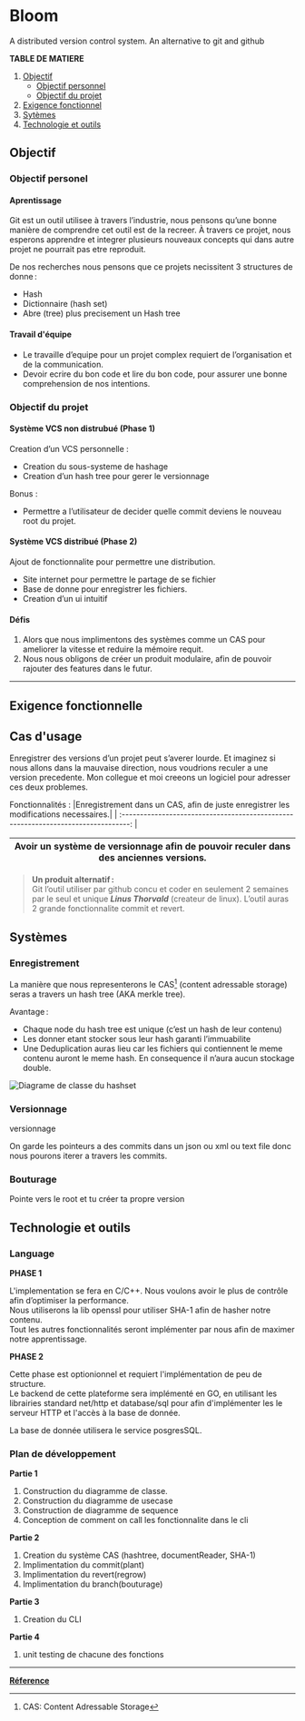 # Bloom
A distributed version control system. An alternative to git and github

  __TABLE DE MATIERE__
  
1. [Objectif](#Objectif)
    - [Objectif personnel](#Objectif-personnel)
    - [Objectif du projet](#Objectif-du-projet)
2. [Exigence fonctionnel](#Exigence-fonctionnel)
3. [Sytèmes](#Systèmes)
4. [Technologie et outils](#Technologie-et-outils)

## Objectif

### Objectif personel

#### Aprentissage

Git est un outil utilisee à travers l’industrie, nous pensons qu’une bonne manière de comprendre cet outil est de la recreer. 
À travers ce projet, nous esperons apprendre et integrer plusieurs nouveaux concepts qui dans autre projet ne pourrait pas etre reproduit.  

De nos recherches nous pensons que ce projets necissitent 3 structures de donne : 
- Hash 
- Dictionnaire (hash set) 
- Abre (tree) plus precisement un Hash tree

#### Travail d'équipe

- Le travaille d’equipe pour un projet complex requiert de l’organisation et de la communication. 
- Devoir ecrire du bon code et lire du bon code, pour assurer une bonne comprehension de nos intentions.

### Objectif du projet

#### Système VCS non distrubué (Phase 1)

Creation d’un VCS personnelle :
- Creation du sous-systeme de hashage 
- Creation d’un hash tree pour gerer le versionnage 

Bonus :
* Permettre a l’utilisateur de decider quelle commit deviens le nouveau root du projet.

#### Système VCS distribué (Phase 2)

Ajout de fonctionnalite pour permettre une distribution. 
- Site internet pour permettre le partage de se fichier 
- Base de donne pour enregistrer les fichiers. 
- Creation d’un ui intuitif 

#### Défis 

1. Alors que nous implimentons des systèmes comme un CAS pour ameliorer la vitesse et reduire la mémoire requit. 
2. Nous nous obligons de créer un produit modulaire, afin de pouvoir rajouter des features dans le futur.

--------------------------------------------------------------------------------------------------------------------

## Exigence fonctionnelle

## Cas d'usage

Enregistrer des versions d’un projet peut s’averer lourde. Et imaginez si nous allons dans la mauvaise direction, 
nous voudrions reculer a une version precedente. Mon collegue et moi creeons un logiciel pour adresser ces deux problemes. 

Fonctionnalités :
|Enregistrement dans un CAS, afin de juste enregistrer les modifications necessaires.|
| :--------------------------------------------------------------------------------: |
 
|Avoir un système de versionnage afin de pouvoir reculer dans des anciennes versions.|
| :--------------------------------------------------------------------------------: |
 

> __Un produit alternatif :__  
> Git l’outil utiliser par github concu et coder en seulement 2 semaines par le seul et unique ***Linus Thorvald*** (createur de linux). 
> L’outil auras 2 grande fonctionnalite commit et revert. 

## Systèmes

### Enregistrement

La manière que nous representerons le CAS[^CAS] (content adressable storage) seras a travers un hash tree (AKA merkle tree).  

Avantage : 
- Chaque node du hash tree est unique (c’est un hash de leur contenu) 
- Les donner etant stocker sous leur hash garanti l’immuabilite 
- Une Deduplication auras lieu car les fichiers qui contiennent le meme contenu auront le meme hash.
  En consequence il n’aura aucun stockage double.

![Diagrame de classe du hashset](./doc/diagrams/images/enregistrements.jpeg)

### Versionnage

versionnage 

On garde les pointeurs a des commits dans un json ou xml ou text file donc nous pourons iterer a travers les commits. 

### Bouturage

Pointe vers le root et tu créer ta propre version 

## Technologie et outils

### Language

  __PHASE 1__

L'implementation se fera en C/C++. Nous voulons avoir le plus de contrôle afin d’optimiser la performance.  
Nous utiliserons la lib openssl pour utiliser SHA-1 afin de hasher notre contenu.  
Tout les autres fonctionnalités seront implémenter par nous afin de maximer notre apprentissage.

  __PHASE 2__

Cette phase est optionionnel et requiert l'implémentation de peu de structure.  
Le backend de cette plateforme sera implémenté en GO, en utilisant les librairies standard
net/http et database/sql pour afin d'implémenter les le serveur HTTP et l'accès à la base de donnée.

La base de donnée utilisera le service posgresSQL.

### Plan de développement 

   __Partie 1__

1. Construction du diagramme de classe. 
2. Construction du diagramme de usecase 
3. Construction de diagramme de sequence 
4. Conception de comment on call les fonctionnalite dans le cli 

  __Partie 2__

1. Creation du système CAS (hashtree, documentReader, SHA-1) 
2. Implimentation du commit(plant) 
3. Implimentation du revert(regrow) 
4. Implimentation du branch(bouturage) 

  __Partie 3__

1. Creation du CLI  

  __Partie 4__

1. unit testing de chacune des fonctions 

--------------------------------------------------------------------------------------------------
**[Réference](./doc/path/to/refeence.md)**

[^CAS]: CAS: Content Adressable Storage
